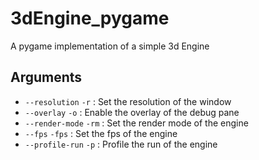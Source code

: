 # 3dEngine_pygame
 A pygame implementation of a simple 3d Engine

## Arguments

- `--resolution` `-r` : Set the resolution of the window
- `--overlay` `-o` : Enable the overlay of the debug pane
- `--render-mode` `-rm` : Set the render mode of the engine
- `--fps` `-fps` : Set the fps of the engine
- `--profile-run` `-p` : Profile the run of the engine